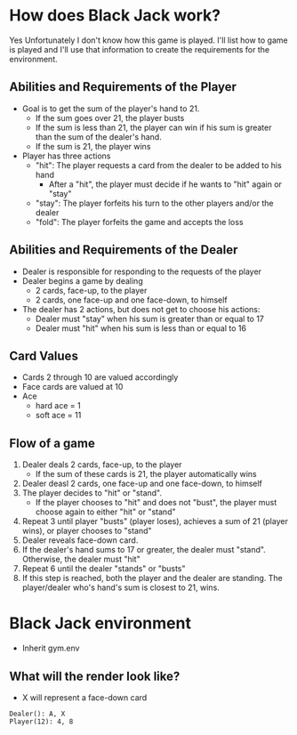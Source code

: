 # How does Black Jack work?
Yes Unfortunately I don't know how this game is played. I'll list how to game is played and I'll use that information to create the requirements for the environment.

## Abilities and Requirements of the Player
* Goal is to get the sum of the player's hand to 21.
    * If the sum goes over 21, the player busts
    * If the sum is less than 21, the player can win if his sum is greater than the sum of the dealer's hand.
    * If the sum is 21, the player wins
* Player has three actions
    * "hit": The player requests a card from the dealer to be added to his hand
        * After a "hit", the player must decide if he wants to "hit" again or "stay"
    * "stay": The player forfeits his turn to the other players and/or the dealer
    * "fold": The player forfeits the game and accepts the loss

## Abilities and Requirements of the Dealer
* Dealer is responsible for responding to the requests of the player
* Dealer begins a game by dealing 
    * 2 cards, face-up, to the player
    * 2 cards, one face-up and one face-down, to himself
* The dealer has 2 actions, but does not get to choose his actions:
    * Dealer must "stay" when his sum is greater than or equal to 17
    * Dealer must "hit" when his sum is less than or equal to 16

## Card Values
* Cards 2 through 10 are valued accordingly
* Face cards are valued at 10
* Ace
    * hard ace = 1
    * soft ace = 11

## Flow of a game
1. Dealer deals 2 cards, face-up, to the player
    * If the sum of these cards is 21, the player automatically wins
2. Dealer deasl 2 cards, one face-up and one face-down, to himself
3. The player decides to "hit" or "stand". 
    * If the player chooses to "hit" and does not "bust", the player must choose again to either "hit" or "stand"
4. Repeat 3 until player "busts" (player loses), achieves a sum of 21 (player wins), or player chooses to "stand"
5. Dealer reveals face-down card.
6. If the dealer's hand sums to 17 or greater, the dealer must "stand". Otherwise, the dealer must "hit" 
7. Repeat 6 until the dealer "stands" or "busts"
8. If this step is reached, both the player and the dealer are standing. The player/dealer who's hand's sum is closest to 21, wins.

# Black Jack environment
* Inherit gym.env

## What will the render look like?
* X will represent a face-down card
```
Dealer(): A, X
Player(12): 4, 8
```


